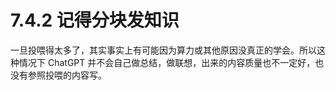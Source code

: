 # 7.4.2 记得分块发知识

一旦投喂得太多了，其实事实上有可能因为算力或其他原因没真正的学会。所以这种情况下 ChatGPT 并不会自己做总结，做联想，出来的内容质量也不一定好，也没有参照投喂的内容写。